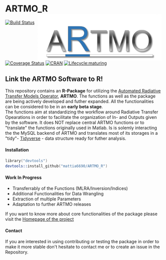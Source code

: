# ARTMO_R <img align="right" src="data/ARMOR_simple.png" width="400" height="150" /></a>

[![Build Status](https://travis-ci.org/mattia6690/ARTMO_R.svg?branch=dev)](https://travis-ci.org/mattia6690/ARTMO_R) 
[![Coverage Status](https://img.shields.io/codecov/c/github/mattia6690/ARTMO_R/dev.svg)](https://codecov.io/github/mattia6690/ARTMO_R)
[![CRAN](http://www.r-pkg.org/badges/version/ARTMOR)](https://cran.r-project.org/package=ARTMOR)
[![Lifecycle:maturing](https://img.shields.io/badge/lifecycle-experimental-orange.svg)](https://www.tidyverse.org/lifecycle/#experimental)

## Link the ARTMO Software to R!

This repository contains an **R-Package** for utilizing the [Automated Radiative Transfer Models Operator](http://ipl.uv.es/artmo/), **ARTMO**. The functions as well as the package are being actively developed and futher expanded. All the functionalities can be considered to be in an **early beta stage**.  
The functions aim at standardizing the workflow around Radiative Transfer Opearations in order to facilitate the organization of In- and Outputs given by the software. It does NOT replace central ARTMO functions or to "translate" the functions originally used in Matlab. Is is solemly interacting the the MySQL backend of ARTMO and translates most of its storages in a "tidy"- [Tidyverse](https://www.tidyverse.org/) - data structure ready for futher analysis.  

#### Installation

```s
library("devtools")
devtools::install_github("mattia6690/ARTMO_R")
```

#### Work In Progress

* Transferrably of the Functions (MLRA/Inversion/Indices)
* Additional Functionalities for Data Wrangling
* Extraction of multiple Parameters
* Adaptation to further ARTMO releases

If you want to know more about core functionalities of the package please visit the [Homepage of the project](https://mattia6690.github.io/ARTMO_R/)

#### Contact

If you are interested in using contributing or testing the package in order to make it more stable don't hesitate to contact me or to create an issue in the Repository.